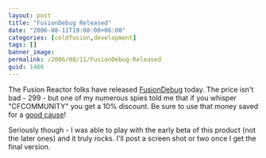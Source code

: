 ```yaml
---
layout: post
title: "FusionDebug Released"
date: "2006-08-11T19:08:00+06:00"
categories: [coldfusion,development]
tags: []
banner_image: 
permalink: /2006/08/11/FusionDebug-Released
guid: 1466
---
```


The Fusion Reactor folks have released <a href="http://www.fusion-reactor.com/fusiondebug/index.html">FusionDebug</a> today. The price isn't bad - 299 - but one of my numerous spies told me that if you whisper "CFCOMMUNITY" you get a 10% discount. Be sure to use that money saved for a <a href="http://www.amazon.com/o/registry/2TCL1D08EZEYE">good cause</a>!

Seriously though - I was able to play with the early beta of this product (not the later ones) and it truly rocks. I'll post a screen shot or two once I get the final version.
